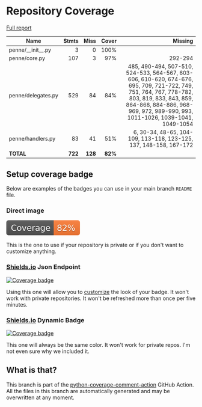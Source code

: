 # Repository Coverage

[Full report](https://htmlpreview.github.io/?https://github.com/InsightCenterNoodles/Penne/blob/python-coverage-comment-action-data/htmlcov/index.html)

| Name                  |    Stmts |     Miss |   Cover |   Missing |
|---------------------- | -------: | -------: | ------: | --------: |
| penne/\_\_init\_\_.py |        3 |        0 |    100% |           |
| penne/core.py         |      107 |        3 |     97% |   292-294 |
| penne/delegates.py    |      529 |       84 |     84% |485, 490-494, 507-510, 524-533, 564-567, 603-606, 610-620, 674-676, 695, 709, 721-722, 749, 751, 764, 767, 778-782, 803, 819, 833, 843, 859, 864-868, 884-886, 968-969, 972, 989-990, 993, 1011-1026, 1039-1041, 1049-1054 |
| penne/handlers.py     |       83 |       41 |     51% |6, 30-34, 48-65, 104-109, 113-118, 123-125, 137, 148-158, 167-172 |
|             **TOTAL** |  **722** |  **128** | **82%** |           |


## Setup coverage badge

Below are examples of the badges you can use in your main branch `README` file.

### Direct image

[![Coverage badge](https://raw.githubusercontent.com/InsightCenterNoodles/Penne/python-coverage-comment-action-data/badge.svg)](https://htmlpreview.github.io/?https://github.com/InsightCenterNoodles/Penne/blob/python-coverage-comment-action-data/htmlcov/index.html)

This is the one to use if your repository is private or if you don't want to customize anything.

### [Shields.io](https://shields.io) Json Endpoint

[![Coverage badge](https://img.shields.io/endpoint?url=https://raw.githubusercontent.com/InsightCenterNoodles/Penne/python-coverage-comment-action-data/endpoint.json)](https://htmlpreview.github.io/?https://github.com/InsightCenterNoodles/Penne/blob/python-coverage-comment-action-data/htmlcov/index.html)

Using this one will allow you to [customize](https://shields.io/endpoint) the look of your badge.
It won't work with private repositories. It won't be refreshed more than once per five minutes.

### [Shields.io](https://shields.io) Dynamic Badge

[![Coverage badge](https://img.shields.io/badge/dynamic/json?color=brightgreen&label=coverage&query=%24.message&url=https%3A%2F%2Fraw.githubusercontent.com%2FInsightCenterNoodles%2FPenne%2Fpython-coverage-comment-action-data%2Fendpoint.json)](https://htmlpreview.github.io/?https://github.com/InsightCenterNoodles/Penne/blob/python-coverage-comment-action-data/htmlcov/index.html)

This one will always be the same color. It won't work for private repos. I'm not even sure why we included it.

## What is that?

This branch is part of the
[python-coverage-comment-action](https://github.com/marketplace/actions/python-coverage-comment)
GitHub Action. All the files in this branch are automatically generated and may be
overwritten at any moment.